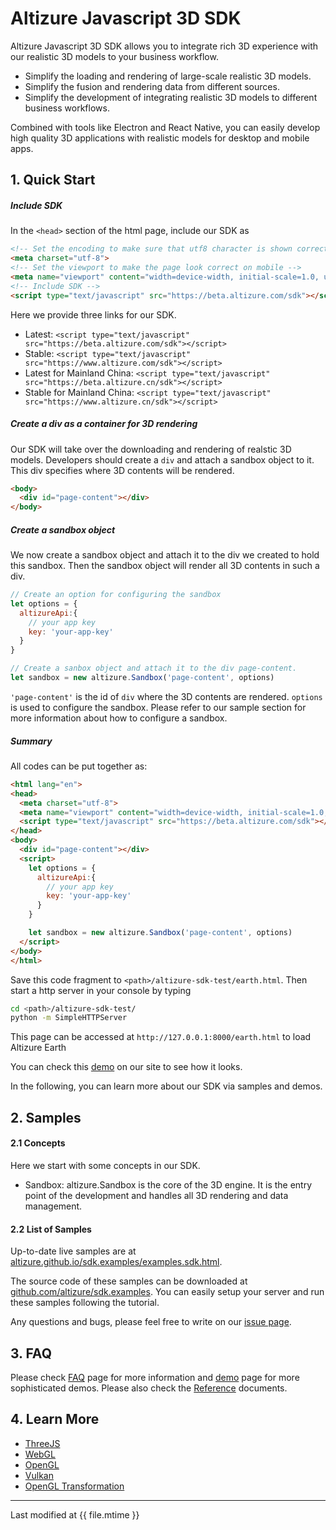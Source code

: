 # Altizure Javascript 3D SDK

Altizure Javascript 3D SDK allows you to integrate rich 3D experience with our realistic 3D models to your business workflow.

* Simplify the loading and rendering of large-scale realistic 3D models.
* Simplify the fusion and rendering data from different sources.
* Simplify the development of integrating realistic 3D models to different business workflows.

Combined with tools like Electron and React Native, you can easily develop high quality 3D applications with realistic models for desktop and mobile apps.

## 1. Quick Start

##### Include SDK

In the `<head>` section of the html page, include our SDK as

```html
<!-- Set the encoding to make sure that utf8 character is shown correctly -->
<meta charset="utf-8">
<!-- Set the viewport to make the page look correct on mobile -->
<meta name="viewport" content="width=device-width, initial-scale=1.0, user-scalable=no">
<!-- Include SDK -->
<script type="text/javascript" src="https://beta.altizure.com/sdk"></script>
```

Here we provide three links for our SDK.

* Latest: `<script type="text/javascript" src="https://beta.altizure.com/sdk"></script>`
* Stable: `<script type="text/javascript" src="https://www.altizure.com/sdk"></script>`
* Latest for Mainland China: `<script type="text/javascript" src="https://beta.altizure.cn/sdk"></script>`
* Stable for Mainland China: `<script type="text/javascript" src="https://www.altizure.cn/sdk"></script>`

##### Create a div as a container for 3D rendering

Our SDK will take over the downloading and rendering of realstic 3D models. Developers should create a `div` and attach a sandbox object to it. This div specifies where 3D contents will be rendered.

```html
<body>
  <div id="page-content"></div>
</body>
```

##### Create a sandbox object

We now create a sandbox object and attach it to the div we created to hold this sandbox. Then the sandbox object will render all 3D contents in such a div.

```js
// Create an option for configuring the sandbox
let options = {
  altizureApi:{
    // your app key
    key: 'your-app-key'
  }
}

// Create a sanbox object and attach it to the div page-content.
let sandbox = new altizure.Sandbox('page-content', options)
```

`'page-content'` is the id of `div` where the 3D contents are rendered. `options` is used to configure the sandbox. Please refer to our sample section for more information about how to configure a sandbox.

##### Summary

All codes can be put together as:

```html
<html lang="en">
<head>
  <meta charset="utf-8">
  <meta name="viewport" content="width=device-width, initial-scale=1.0, user-scalable=no">
  <script type="text/javascript" src="https://beta.altizure.com/sdk"></script>
</head>
<body>
  <div id="page-content"></div>
  <script>
    let options = {
      altizureApi:{
        // your app key
        key: 'your-app-key'
      }
    }

    let sandbox = new altizure.Sandbox('page-content', options)
  </script>
</body>
</html>
```

Save this code fragment to `<path>/altizure-sdk-test/earth.html`. Then start a http server in your console by typing

```bash
cd <path>/altizure-sdk-test/
python -m SimpleHTTPServer
```

This page can be accessed at `http://127.0.0.1:8000/earth.html` to load Altizure Earth

You can check this [demo](https://altizure.github.io/sdk.examples/1-1-altizure-earth/index.html) on our site to see how it looks.

In the following, you can learn more about our SDK via samples and demos.

## 2. Samples



#### 2.1 Concepts

Here we start with some concepts in our SDK.

* Sandbox: altizure.Sandbox is the core of the 3D engine. It is the entry point of the development and handles all 3D rendering and data management.

#### 2.2 List of Samples

Up-to-date live samples are at [altizure.github.io/sdk.examples/examples.sdk.html](https://altizure.github.io/sdk.examples/examples.sdk.html).

The source code of these samples can be downloaded at [github.com/altizure/sdk.examples](https://github.com/altizure/sdk.examples/). You can easily setup your server and run these samples following the tutorial.

Any questions and bugs, please feel free to write on our [issue page](https://github.com/altizure/sdk.examples/issues).

<!-- #### 2.2 List of Samples

* 2.2.1 Sandbox setting
    * [Default loading](https://altizure.github.io/sdk.examples/1-1-altizure-earth)
    * [Loading animation](https://altizure.github.io/sdk.examples/1-2-open-animation)
    * [Sandbox customization](https://altizure.github.io/sdk.examples/1-3-render-items)
    * [Planet setup](https://altizure.github.io/sdk.examples/1-4-lunar)
    * [Background setting](https://altizure.github.io/sdk.examples/1-5-background)
* 2.2.2 Marker sample
    * [Altizure project](https://altizure.github.io/sdk.examples/2-1-add-project)
        * [Water setting](https://altizure.github.io/sdk.examples/2-1-add-project-water)
    * [Customized tag](https://altizure.github.io/sdk.examples/2-2-add-tag)
    * [Polygon and polyhedron](https://altizure.github.io/sdk.examples/2-3-add-polygon)
    * [Polyline](https://altizure.github.io/sdk.examples/2-4-add-polyline)
    * [OBJ models](https://altizure.github.io/sdk.examples/2-5-add-obj-model)
    * [Text tag](https://altizure.github.io/sdk.examples/2-6-add-textTag)
    * [Polyline with text label](https://altizure.github.io/sdk.examples/2-7-add-label-line)
    * [Cylinder polyline](https://altizure.github.io/sdk.examples/2-8-polycylinder)
    * [Canvas Tag](https://altizure.github.io/sdk.examples/2-9-add-canvasTag)
* 2.2.3 Interaction
    * [Binding mouse event](https://altizure.github.io/sdk.examples/3-1-mouse-events)
    * [Unbinding event](https://altizure.github.io/sdk.examples/3-2-event-off)
* 2.2.4 Get coordinates
    * [Coordinates on earth](https://altizure.github.io/sdk.examples/4-1-earth-pickpoint)
    * [Coordinates on models](https://altizure.github.io/sdk.examples/4-2-project-pickpoint)
    * [Mapping window coordinates to geo coordinates](https://altizure.github.io/sdk.examples/4-3-window-to-lnglatalt)
    * [Mapping geo coordinates to window coordinates](https://altizure.github.io/sdk.examples/4-4-window-from-lnglatalt)
    * [Get altitude given longitude and latitude](https://altizure.github.io/sdk.examples/4-5-lnglat-to-alt)
* 2.2.5 Camera manipulation
    * [Camera pose](https://altizure.github.io/sdk.examples/5-1-camera-pose)
    * [Camera flight animation](https://altizure.github.io/sdk.examples/5-2-camera-fly)
    * [Camera motion constraint](https://altizure.github.io/sdk.examples/5-3-camera-range)
    * [Camera controls](https://altizure.github.io/sdk.examples/5-4-camera-control)
    * [Camera matrix](https://altizure.github.io/sdk.examples/5-5-camera-mat)
* 2.2.6 Others
    * [Cropping models](https://altizure.github.io/sdk.examples/6-1-crop-project)
    * [Volume measurement](https://altizure.github.io/sdk.examples/6-2-measurement-volume) -->

## 3. FAQ

Please check [FAQ](jssdk-faq.md) page for more information and [demo](jssdk-demo.md) page for more sophisticated demos. Please also check the [Reference](ref://docs/user_docs/web/) documents.

## 4. Learn More

* [ThreeJS](https://threejs.org/)
* [WebGL](https://www.khronos.org/webgl/)
* [OpenGL](https://www.opengl.org/)
* [Vulkan](https://www.khronos.org/registry/vulkan/)
* [OpenGL Transformation](http://www.songho.ca/opengl/gl_transform.html)

---

Last modified at {{ file.mtime }}
